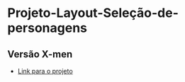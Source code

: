 # Projeto-Layout-Seleção-de-personagens

## Versão X-men

- <a href="[(https://x-men-szpc-pied.vercel.app)]">Link para o projeto</a>
  <img src="./README-imgs/print-x-men.png" alt="" />

